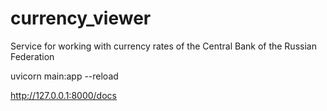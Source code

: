 # currency_viewer
Service for working with currency rates of the Central Bank of the Russian Federation


uvicorn main:app --reload

http://127.0.0.1:8000/docs

